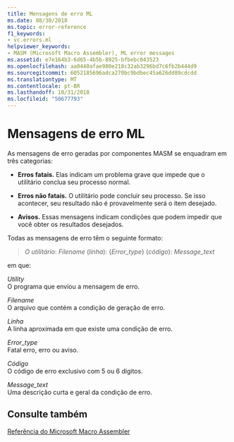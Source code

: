 ```yaml
---
title: Mensagens de erro ML
ms.date: 08/30/2018
ms.topic: error-reference
f1_keywords:
- vc.errors.ml
helpviewer_keywords:
- MASM (Microsoft Macro Assembler), ML error messages
ms.assetid: e7e164b3-6d65-4b5b-8925-bfbebc043523
ms.openlocfilehash: aa0440afae980e218c32ab3296bd7c6fb2b444d9
ms.sourcegitcommit: 6052185696adca270bc9bdbec45a626dd89cdcdd
ms.translationtype: MT
ms.contentlocale: pt-BR
ms.lasthandoff: 10/31/2018
ms.locfileid: "50677793"
---
```

# <a name="ml-error-messages"></a>Mensagens de erro ML

As mensagens de erro geradas por componentes MASM se enquadram em três categorias:

- **Erros fatais.** Elas indicam um problema grave que impede que o utilitário conclua seu processo normal.

- **Erros não fatais.** O utilitário pode concluir seu processo. Se isso acontecer, seu resultado não é provavelmente será o item desejado.

- **Avisos.** Essas mensagens indicam condições que podem impedir que você obter os resultados desejados.

Todas as mensagens de erro têm o seguinte formato:

> *O utilitário*: *Filename* (*linha*): {*Error_type*} (*código*): *Message_text*

em que:

*Utility*<br/>
O programa que enviou a mensagem de erro.

*Filename*<br/>
O arquivo que contém a condição de geração de erro.

*Linha*<br/>
A linha aproximada em que existe uma condição de erro.

*Error_type*<br/>
Fatal erro, erro ou aviso.

*Código*<br/>
O código de erro exclusivo com 5 ou 6 dígitos.

*Message_text*<br/>
Uma descrição curta e geral da condição de erro.

## <a name="see-also"></a>Consulte também

[Referência do Microsoft Macro Assembler](../../assembler/masm/microsoft-macro-assembler-reference.md)<br/>